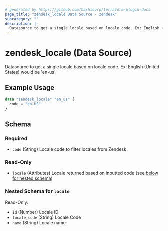```yaml
---
# generated by https://github.com/hashicorp/terraform-plugin-docs
page_title: "zendesk_locale Data Source - zendesk"
subcategory: ""
description: |-
  Datasource to get a single locale based on locale code. Ex: English (United States) would be 'en-us'
---
```


# zendesk_locale (Data Source)

Datasource to get a single locale based on locale code. Ex: English (United States) would be 'en-us'

## Example Usage

```terraform
data "zendesk_locale" "en_us" {
  code = "en-US"
}
```

<!-- schema generated by tfplugindocs -->
## Schema

### Required

- `code` (String) Locale code to filter locales from Zendesk

### Read-Only

- `locale` (Attributes) Locale returned based on inputted code (see [below for nested schema](#nestedatt--locale))

<a id="nestedatt--locale"></a>
### Nested Schema for `locale`

Read-Only:

- `id` (Number) Locale ID
- `locale_code` (String) Locale Code
- `name` (String) Locale name
